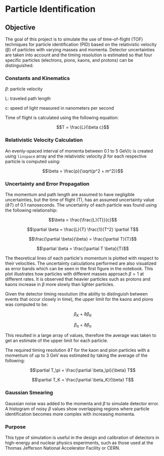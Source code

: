 # Particle Identification

## Objective 

The goal of this project is to simulate the use of time-of-flight (TOF) techniques for particle identification (PID) based on the relativistic velocity (β) of particles with varying masses and momenta. Detector uncertainties are taken into account and the timing resolution is estimated so that four specific particles (electrons, pions, kaons, and protons) can be distinguished.

### Constants and Kinematics 

$\beta$: particle velocity 

L: traveled path length 

c: speed of light measured in nanometers per second

Time of flight is calculated using the following equation:

$$T = \frac{L}{\beta c}$$

### Relativistic Velocity Calculation 

An evenly-spaced interval of momenta between 0.1 to 5 GeV/c is created using `linspace` array and the relativistic velocity $\beta$ for each respective particle is computed using:

$$\beta = \frac{p}{\sqrt{p^2 + m^2}}$$

### Uncertainty and Error Propagation 

The momentum and path length are assumed to have negligible uncertainties, but the time of flight (T), has an assumed uncertainty value ($\partial T$) of 0.1 nanoseconds. The uncertainty of each particle was found using the following relationship:

$$\beta = \frac{\frac{L}{T}}{c}$$

$$\partial \beta = \frac{L}{T} \frac{1}{T^2} \partial T$$

$$\frac{\partial \beta}{\beta} = \frac{\partial T}{T}$$

$$\partial \beta = \frac{\partial T \beta}{T}$$

The theoretical lines of each particle's momentum is plotted with respect to their velocities. The uncertainty calculations performed are also visualized as error bands which can be seen in the first figure in the notebook. This plot illustrates how particles with different masses approach $\beta = 1$ at different rates. It is observed that heavier particles such as protons and kaons increase in $\beta$ more slowly than lighter particles.

Given the detector timing resolution (the ability to distinguish between events that occur closely in time), the upper limit for the kaons and pions was computed to be:

$$\beta_K + \partial \beta_K$$

$$\beta_\pi + \partial \beta_\pi$$

This resulted in a large array of values, therefore the average was taken to get an estimate of the upper limit for each particle.

The required timing resolution $\partial T$ for the kaon and pion particles with a momentum
of up to 3 GeV was estimated by taking the average of the following:

$$\partial T_\pi = \frac{\partial \beta_\pi}{\beta} T$$

$$\partial T_K = \frac{\partial \beta_K}{\beta} T$$


### Gaussian Smearing

Gaussian noise was added to the momenta and $\beta$ to simulate detector error. A histogram of noisy $\beta$ values show overlapping regions where particle identification becomes more complex with increasing momenta.

### Purpose

This type of simulation is useful in the design and calibration of detectors in high-energy and nuclear physics experiments, such as those used at the Thomas Jefferson National Accelerator Facility or CERN.
